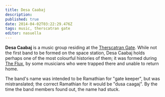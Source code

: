 ```yaml
---
title: Desa Caabaj
description: 
published: true
date: 2014-04-02T03:22:29.476Z
tags: music, therscatran gate
editor: nasuella
---
```


**Desa Caabaj** is a music group residing at the [Therscatran Gate](/countries/therscatran-gate "wikilink"). While not the first band to be formed on the space station, Desa Caabaj holds perhaps one of the most colourful histories of them; it was formed during [The Flux](/history/the-flux "wikilink"), by some musicians who were trapped there and unable to return home.

The band's name was intended to be Ramathian for "gate keeper", but was mistranslated; the correct Ramathian for it would be "dusa caagaj". By the time the band members found out, the name had stuck.